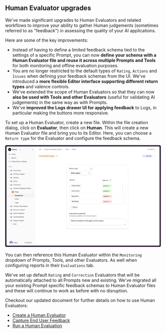 ## Human Evaluator upgrades

We've made significant upgrades to Human Evaluators and related workflows to improve your ability to gather Human judgements (sometimes referred to as "feedback") in assessing the quality of your AI applications.

Here are some of the key improvements:

- Instead of having to define a limited feedback schema tied to the settings of a specific Prompt, you can now **define your schema with a Human Evaluator file and reuse it across multiple Prompts and Tools** for both monitoring and offline evaluation purposes.
- You are no longer restricted to the default types of `Rating`, `Actions` and `Issues` when defining your feedback schemas from the UI. We've introduced a **more flexible Editor interface supporting different return types** and valence controls.
- We've extended the scope of Human Evaluators so that they can now **also be used with Tools and other Evaluators** (useful for validating AI judgements) in the same way as with Prompts.
- We've **improved the Logs drawer UI for applying feedback** to Logs, in particular making the buttons more responsive. 

To set up a Human Evaluator, create a new file. Within the file creation dialog, click on **Evaluator**, then click on **Human**.
This will create a new Human Evaluator file and bring you to its Editor. Here, you can choose a `Return type` for the Evaluator and configure the feedback schema.

![Tone evaluator set up with options and instructions](../assets/images/setup-tone-human-evaluator-no-tip.png)

You can then reference this Human Evaluator within the `Monitoring` dropdown of Prompts, Tools, and other Evaluators. As well when configuring reports in their `Evaluations` tab.  

We've set up default `Rating` and `Correction` Evaluators that will be automatically attached to all Prompts new and existing. We've migrated all your existing Prompt specific feedback schemas to Human Evaluator files and these will continue to work as before with no disruption.

Checkout our updated document for further details on how to use Human Evaluators:

- [Create a Human Evaluator](/docs/v5/evaluation/guides/human-evaluator)
- [Capture End User Feedback](/docs/v5/observability/guides/capture-user-feedback)
- [Run a Human Evaluation](/docs/v5/evaluation/guides/run-human-evaluation)
